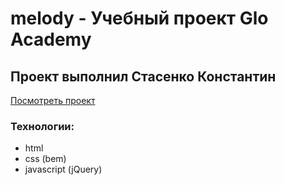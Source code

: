 # melody - Учебный проект  Glo Academy
## Проект выполнил Стасенко Константин

<a href="https://webdevkonstantin.github.io/melody/">Посмотреть проект</a>

### Технологии:
- html
- css (bem)
- javascript (jQuery)